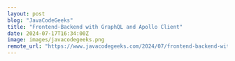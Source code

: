 ```yaml
---
layout: post
blog: "JavaCodeGeeks"
title: "Frontend-Backend with GraphQL and Apollo Client"
date: 2024-07-17T16:34:00Z
image: images/javacodegeeks.png
remote_url: "https://www.javacodegeeks.com/2024/07/frontend-backend-with-graphql-and-apollo-client.html"
---
```

